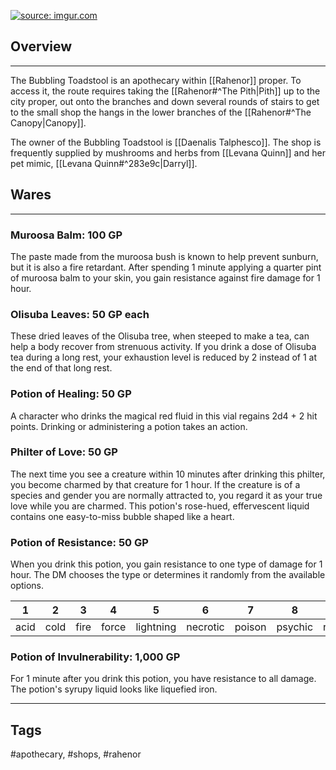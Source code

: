 <a href="https://imgur.com/yEXJQGI"><img src="https://i.imgur.com/yEXJQGI.png" title="source: imgur.com" /></a>
## Overview
---
The Bubbling Toadstool is an apothecary within [[Rahenor]] proper. To access it, the route requires taking the [[Rahenor#^The Pith|Pith]] up to the city proper, out onto the branches and down several rounds of stairs to get to the small shop the hangs in the lower branches of the [[Rahenor#^The Canopy|Canopy]].

The owner of the Bubbling Toadstool is [[Daenalis Talphesco]]. The shop is frequently supplied by mushrooms and herbs from [[Levana Quinn]] and her pet mimic, [[Levana Quinn#^283e9c|Darryl]].

## Wares
---
### Muroosa Balm: 100 GP
The paste made from the muroosa bush is known to help prevent sunburn, but it is also a fire retardant. After spending 1 minute applying a quarter pint of muroosa balm to your skin, you gain resistance against fire damage for 1 hour.  

### Olisuba Leaves: 50 GP each
These dried leaves of the Olisuba tree, when steeped to make a tea, can help a body recover from strenuous activity. If you drink a dose of Olisuba tea during a long rest, your exhaustion level is reduced by 2 instead of 1 at the end of that long rest.  

### Potion of Healing: 50 GP
A character who drinks the magical red fluid in this vial regains 2d4 + 2 hit points. Drinking or administering a potion takes an action.  

### Philter of Love: 50 GP
The next time you see a creature within 10 minutes after drinking this philter, you become charmed by that creature for 1 hour. If the creature is of a species and gender you are normally attracted to, you regard it as your true love while you are charmed. This potion's rose-hued, effervescent liquid contains one easy-to-miss bubble shaped like a heart.  

### Potion of Resistance: 50 GP
When you drink this potion, you gain resistance to one type of damage for 1 hour. The DM chooses the type or determines it randomly from the available options. 

| 1    | 2    | 3    | 4     | 5         | 6        | 7      | 8       | 9       | 10      |
| ---- | ---- | ---- | ----- | --------- | -------- | ------ | ------- | ------- | ------- |
| acid | cold | fire | force | lightning | necrotic | poison | psychic | radiant | thunder |

### Potion of Invulnerability: 1,000 GP
For 1 minute after you drink this potion, you have resistance to all damage. The potion's syrupy liquid looks like liquefied iron.

---

## Tags
#apothecary, #shops, #rahenor 